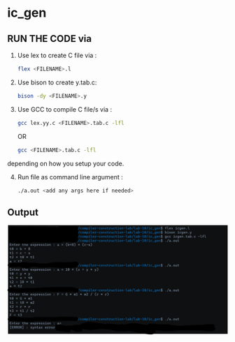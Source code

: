 # ic_gen

<add description here>

## RUN THE CODE via 
1.  Use lex to create C file via : 
    ```bash
    flex <FILENAME>.l
    ```

2. Use bison to create y.tab.c:
    ```bash
    bison -dy <FILENAME>.y
    ```


3.  Use GCC to compile C file/s via :

    ```bash
    gcc lex.yy.c <FILENAME>.tab.c -lfl
    ```
    
    OR

    ```bash
    gcc <FILENAME>.tab.c -lfl
    ```

depending on how you setup your code.


4. Run file as command line argument :
    ```bash
    ./a.out <add any args here if needed>
    ```

## Output

![ic_gen output](../../images/lab-10/ic_gen_output.jpg)

